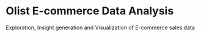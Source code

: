 # Olist E-commerce Data Analysis
Exploration, Insight generation and Visualization of E-commerce sales data
